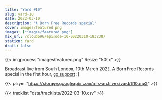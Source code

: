 ```yaml
---
title: "Yard #10"
slug: yard-10
date: 2022-03-10
description: "A Born Free Records special"
cover: images/featured.png
images: ["images/featured.png"]
mix_url: /cloud696/episode-10-20220310-183238/
station: Yard
draft: false
---
```


{{< imgprocess "images/featured.png" Resize "500x" >}}

Broadcast live from South London, 10th March 2022. A Born Free Records special in the first hour, [go support](http://bornfreerecords.org/) :]

{{< player "https://storage.googleapis.com/mix-archives/yard/E10.mp3" >}}

{{< tracklist "data/tracklists/2022-03-10.csv" >}}
